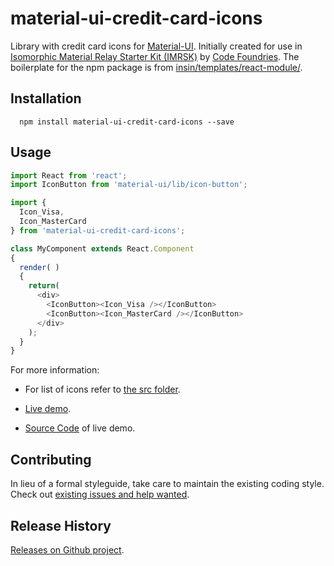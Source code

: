 material-ui-credit-card-icons
=========================

Library with credit card icons for [Material-UI](http://www.material-ui.com/#/). Initially created for use in [Isomorphic Material Relay Starter Kit (IMRSK)](https://github.com/codefoundries/isomorphic-material-relay-starter-kit) by [Code Foundries](http://codefoundries.com/). The boilerplate for the npm package is from [insin/templates/react-module/](https://github.com/insin/templates/tree/master/react-module).

## Installation

```shell
  npm install material-ui-credit-card-icons --save
```

## Usage

```javascript
import React from 'react';
import IconButton from 'material-ui/lib/icon-button';

import {
  Icon_Visa,
  Icon_MasterCard
} from 'material-ui-credit-card-icons';

class MyComponent extends React.Component
{
  render( )
  {
    return(
      <div>
        <IconButton><Icon_Visa /></IconButton>
        <IconButton><Icon_MasterCard /></IconButton>
      </div>
    );
  }
}

```

For more information:

* For list of icons refer to [the src folder](src/).

* [Live demo](http://isomorphic-material-relay.herokuapp.com/mui/icons_credit_cards).

* [Source Code](https://github.com/codefoundries/isomorphic-material-relay-starter-kit/blob/master/units/imrsk-example-mui/webapp/components/MUI_Icons_CreditCards.jsx) of live demo.


## Contributing

In lieu of a formal styleguide, take care to maintain the existing coding style.
Check out [existing issues and help wanted](https://github.com/codefoundries/material-ui-credit-card-icons/issues).


## Release History

[Releases on Github project](https://github.com/codefoundries/material-ui-credit-card-icons/releases/).
